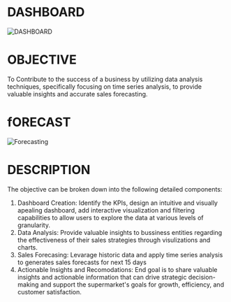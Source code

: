 # DASHBOARD
![DASHBOARD](https://github.com/user-attachments/assets/d8fd332d-aad4-4cc5-b3ce-b6db23bf7978)

# OBJECTIVE
To Contribute to the success of a business by utilizing data analysis techniques, specifically focusing on time series analysis, to provide valuable insights and accurate sales forecasting.
# fORECAST 
![Forecasting](https://github.com/user-attachments/assets/05d26a75-1581-4660-994a-dd9289ae49e8)

# DESCRIPTION
The objective can be broken down into the following detailed components:
1. Dashboard Creation: Identify the KPIs, design an intuitive and visually apealing dashboard, add interactive visualization and filtering capabilities to allow users to explore the data at various levels of granularity.
2. Data Analysis: Provide valuable insights to bussiness entities regarding the effectiveness of their sales strategies through visulizations and charts.
3. Sales Forecasing: Levarage historic data and apply time series analysis to generates sales forecasts for next 15 days
4. Actionable Insights and Recomodations: End goal is to share valuable insights and actionable information that can drive strategic decision-making and support the supermarket's goals for growth, efficiency, and customer satisfaction.
